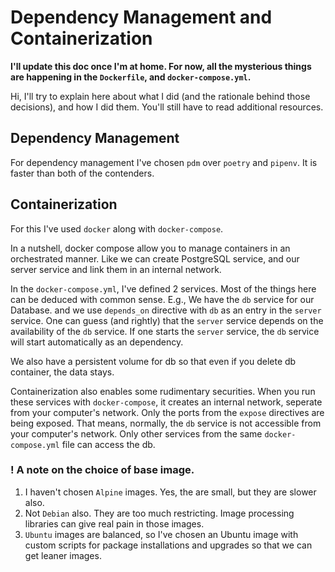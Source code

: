 # Dependency Management and Containerization

**I'll update this doc once I'm at home. For now, all the mysterious things are happening in the `Dockerfile`, and `docker-compose.yml`.**

Hi, I'll try to explain here about what I did (and the rationale behind those decisions), and how I did them. You'll still have to read additional resources.

## Dependency Management

For dependency management I've chosen `pdm` over `poetry` and `pipenv`. It is faster than both of the contenders.

## Containerization

For this I've used `docker` along with `docker-compose`.

In a nutshell, docker compose allow you to manage containers in an orchestrated manner. Like we can create PostgreSQL service, and our server service and link them in an internal network.

In the `docker-compose.yml`, I've defined 2 services. Most of the things here can be deduced with common sense. E.g., We have the `db` service for our Database. and we use `depends_on` directive with `db` as an entry in the `server` service. One can guess (and rightly) that the `server` service depends on the availability of the `db` service. If one starts the `server` service, the `db` service will start automatically as an dependency.

We also have a persistent volume for db so that even if you delete db container, the data stays.

Containerization also enables some rudimentary securities. When you run these services with `docker-compose`, it creates an internal network, seperate from your computer's network. Only the ports from the `expose` directives are being exposed. That means, normally, the `db` service is not accessible from your computer's network. Only other services from the same `docker-compose.yml` file can access the db.

### ! A note on the choice of base image.

1. I haven't chosen `Alpine` images. Yes, the are small, but they are slower also.
2. Not `Debian` also. They are too much restricting. Image processing libraries can give real pain in those images.
3. `Ubuntu` images are balanced, so I've chosen an Ubuntu image with custom scripts for package installations and upgrades so that we can get leaner images.